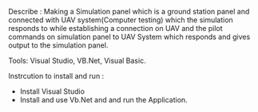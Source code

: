 Describe : Making a Simulation panel which is a ground station panel and connected with UAV system(Computer testing)  which the simulation responds to while establishing a connection on UAV and the pilot commands on simulation panel to  UAV System which responds and gives output to the simulation panel.

Tools:  Visual Studio, VB.Net, Visual Basic.

Instrcution to install and run :
- Install Visual Studio
- Install and use Vb.Net and and run the Application.

